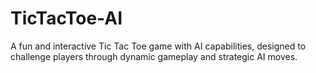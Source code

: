 # TicTacToe-AI
A fun and interactive Tic Tac Toe game with AI capabilities, designed to challenge players through dynamic gameplay and strategic AI moves.
